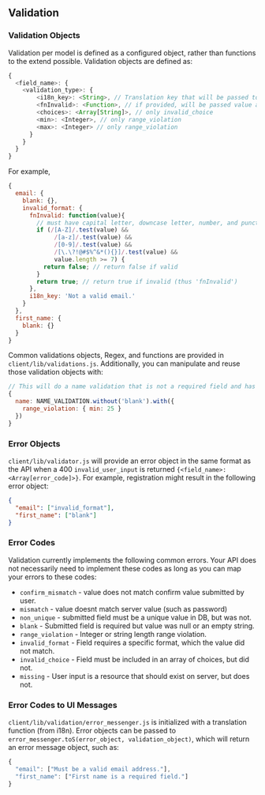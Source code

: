 ## Validation

### Validation Objects

Validation per model is defined as a configured object, rather than functions to the extend possible. Validation objects are defined as:

```js
{
  <field_name>: {
    <validation_type>: {
        <i18n_key>: <String>, // Translation key that will be passed to ErrorMessenger for creating UI message.
        <fnInvalid>: <Function>, // if provided, will be passed value and validation object and will be evaluated instead of Validator validation method.
        <choices>: <Array[String]>, // only invalid_choice
        <min>: <Integer>, // only range_violation
        <max>: <Integer> // only range_violation
      }
    }
  }
}
```

For example,

```js
{
  email: {
    blank: {},
    invalid_format: {
      fnInvalid: function(value){
        // must have capital letter, downcase letter, number, and punctuation.
        if (/[A-Z]/.test(value) &&
             /[a-z]/.test(value) &&
             /[0-9]/.test(value) &&
             /[\.\?!@#$%^&*(){}]/.test(value) &&
             value.length >= 7) {
          return false; // return false if valid
        }
        return true; // return true if invalid (thus 'fnInvalid')
      },
      i18n_key: 'Not a valid email.'
    }
  },
  first_name: {
    blank: {}
  }
}
```

Common validations objects, Regex, and functions are provided in `client/lib/validations.js`. Additionally, you can manipulate and reuse those validation objects with:

```js
// This will do a name validation that is not a required field and has a minimum length of 25.
{
  name: NAME_VALIDATION.without('blank').with({
    range_violation: { min: 25 }
  })
}
```

### Error Objects

`client/lib/validator.js` will provide an error object in the same format as the API when a 400 `invalid_user_input` is returned `{<field_name>: <Array[error_code]>}`. For example, registration might result in the following error object:

```json
{
  "email": ["invalid_format"],
  "first_name": ["blank"]
}
```

### Error Codes

Validation currently implements the following common errors. Your API does not necessarily need to implement these codes as long as you can map your errors to these codes:

- `confirm_mismatch` - value does not match confirm value submitted by user.
- `mismatch` - value doesnt match server value (such as password)
- `non_unique` - submitted field must be a unique value in DB, but was not.
- `blank` - Submitted field is required but value was null or an empty string.
- `range_violation` - Integer or string length range violation.
- `invalid_format` - Field requires a specific format, which the value did not match.
- `invalid_choice` - Field must be included in an array of choices, but did not.
- `missing` - User input is a resource that should exist on server, but does not.

### Error Codes to UI Messages

`client/lib/validation/error_messenger.js` is initialized with a translation function (from i18n). Error objects can be passed to `error_messenger.toS(error_object, validation_object)`, which will return an error message object, such as:

```js
{
  "email": ["Must be a valid email address."],
  "first_name": ["First name is a required field."]
}
```

